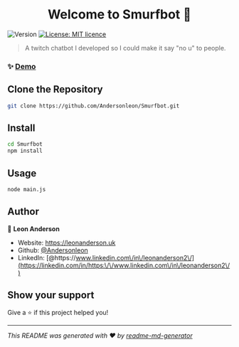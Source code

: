 <h1 align="center">Welcome to Smurfbot 👋</h1>
<p>
  <img alt="Version" src="https://img.shields.io/badge/version-1.0.0-blue.svg?cacheSeconds=2592000" />
  <a href="#" target="_blank">
    <img alt="License: MIT licence" src="https://img.shields.io/badge/License-MIT licence-yellow.svg" />
  </a>
</p>

> A twitch chatbot I developed so I could make it say &#34;no u&#34; to people.

### ✨ [Demo](https://smurfbot.com)

## Clone the Repository 
```sh
git clone https://github.com/Andersonleon/Smurfbot.git
```


## Install
```sh
cd Smurfbot
npm install
```

## Usage

```sh
node main.js
```



## Author

👤 **Leon Anderson**

* Website: https://leonanderson.uk
* Github: [@Andersonleon](https://github.com/Andersonleon)
* LinkedIn: [@https:\/\/www.linkedin.com\/in\/leonanderson2\/](https://linkedin.com/in/https:\/\/www.linkedin.com\/in\/leonanderson2\/)

## Show your support

Give a ⭐️ if this project helped you!

***
_This README was generated with ❤️ by [readme-md-generator](https://github.com/kefranabg/readme-md-generator)_